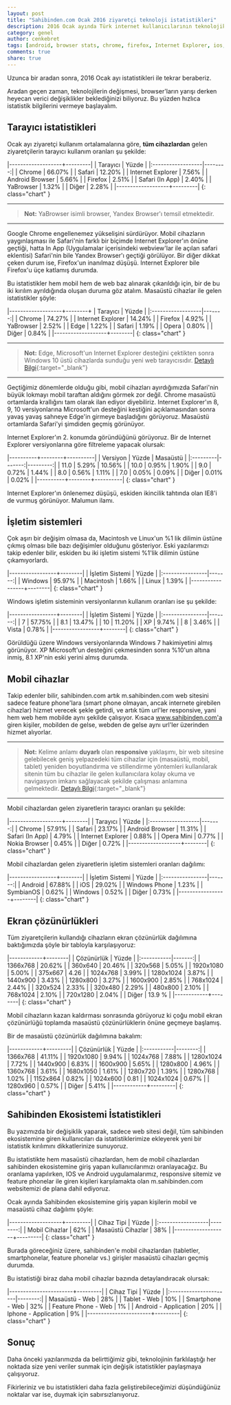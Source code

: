 ```yaml
---
layout: post
title: "Sahibinden.com Ocak 2016 ziyaretçi teknoloji istatistikleri"
description: 2016 Ocak ayında Türk internet kullanıcılarının teknolojik eğiliminin seyrini görelim
category: genel
author: cenkebret
tags: [android, browser stats, chrome, firefox, Internet Explorer, ios, mobil, tarayıcı istatistikleri, windows]
comments: true
share: true
---
```


Uzunca bir aradan sonra, 2016 Ocak ayı istatistikleri ile tekrar beraberiz.

Aradan geçen zaman, teknolojilerin değişmesi, browser'ların yarışı derken heyecan verici değişiklikler beklediğinizi biliyoruz. Bu yüzden hızlıca istatistik bilgilerini vermeye başlayalım.

## Tarayıcı istatistikleri

Ocak ayı ziyaretçi kullanım ortalamalarına göre, <b>tüm cihazlardan</b> gelen ziyaretçilerin tarayıcı kullanım oranları şu şekilde:

|-------------------+---------|
| Tarayıcı          | Yüzde   |
|:------------------|--------:|
| Chrome            | 66.07%  |
| Safari            | 12.20%  |
| Internet Explorer | 7.56%   |
| Android Browser   | 5.66%   |
| Firefox           | 2.51%   |
| Safari (In App)   | 2.40%   |
| YaBrowser         | 1.32%   |
| Diğer             | 2.28%   |
|-------------------+---------|
{: class="chart" }

___
> <b>Not:</b> YaBrowser isimli browser, Yandex Browser'ı temsil etmektedir.

___

Google Chrome engellenemez yükselişini sürdürüyor. Mobil cihazların yaygınlaşması ile Safari'nin farklı bir biçimde Internet Explorer'ın önüne geçtiği, hatta In App (Uygulamalar içerisindeki webview'lar ile açılan safari eklentisi) Safari'nin bile Yandex Browser'ı geçtiği görülüyor. Bir diğer dikkat çeken durum ise, Firefox'un inanılmaz düşüşü. Internet Explorer bile Firefox'u üçe katlamış durumda.

Bu istatistikler hem mobil hem de web baz alınarak çıkarıldığı için, bir de bu iki kırılım ayrıldığında oluşan duruma göz atalım. Masaüstü cihazlar ile gelen istatistikler şöyle:

|-------------------+--------+
| Tarayıcı          | Yüzde  |
|:------------------|-------:|
| Chrome            | 74.27% |
| Internet Explorer | 14.24% |
| Firefox           | 4.92%  |
| YaBrowser         | 2.52%  |
| Edge              | 1.22%  |
| Safari            | 1.19%  |
| Opera             | 0.80%  |
| Diğer             | 0.84%  |
|-------------------+--------|
{: class="chart" }

___

> <b>Not:</b> Edge, Microsoft'un Internet Explorer desteğini çektikten sonra Windows 10 üstü cihazlarda sunduğu yeni web tarayıcısıdır. [Detaylı Bilgi](https://tr.wikipedia.org/wiki/Microsoft_Edge){:target="_blank"}

___

Geçtiğimiz dönemlerde olduğu gibi, mobil cihazları ayırdığımızda Safari'nin büyük lokmayı mobil taraftan aldığını görmek zor değil. Chrome masaüstü ortamlarda krallığını tam olarak ilan ediyor diyebiliriz. Internet Explorer'ın 8, 9, 10 versiyonlarına Microsoft'un desteğini kestiğini açıklamasından sonra yavaş yavaş sahneye Edge'in girmeye başladığını görüyoruz. Masaüstü ortamlarda Safari'yi şimdiden geçmiş görünüyor.

Internet Explorer'ın 2. konumda göründüğünü görüyoruz. Bir de Internet Explorer versiyonlarına göre filtreleme yapacak olursak:

|----------+--------+----------|
| Versiyon | Yüzde  | Masaüstü |
|:---------|-------:|---------:|
| 11.0     | 5.29%  | 10.56%   |
| 10.0     | 0.95%  | 1.90%    |
| 9.0      | 0.72%  | 1.44%    |
| 8.0      | 0.56%  | 1.11%    |
| 7.0      | 0.05%  | 0.09%    |
| Diğer    | 0.01%  | 0.02%    |
|----------+--------+----------|
{: class="chart" }

Internet Explorer'ın önlenemez düşüşü, eskiden ikincilik tahtında olan IE8'i de vurmuş görünüyor. Malumun ilamı.

## İşletim sistemleri

Çok aşırı bir değişim olmasa da, Macintosh ve Linux'un %1 lik dilimin üstüne çıkmış olması bile bazı değişimler olduğunu gösteriyor. Eski yazılarımızı takip edenler bilir, eskiden bu iki işletim sistemi %1'lik dilimin üstüne çıkamıyorlardı.

|-----------------+--------|
| İşletim Sistemi | Yüzde  |
|:----------------|-------:|
| Windows         | 95.97% |
| Macintosh       | 1.66%  |
| Linux           | 1.39%  |
|-----------------+--------|
{: class="chart" }

Windows işletim sisteminin versiyonlarının kullanım oranları ise şu şekilde:

|-----------------+--------|
| İşletim Sistemi | Yüzde  |
|:----------------|-------:|
| 7               | 57.75% |
| 8.1             | 13.47% |
| 10              | 11.20% |
| XP              | 9.74%  |
| 8               | 3.46%  |
| Vista           | 0.78%  |
|-----------------+--------|
{: class="chart" }

Görüldüğü üzere Windows versiyonlarında Windows 7 hakimiyetini almış görünüyor. XP Microsoft'un desteğini çekmesinden sonra %10'un altına inmiş, 8.1 XP'nin eski yerini almış durumda.

## Mobil cihazlar

Takip edenler bilir, sahibinden.com artık m.sahibinden.com web sitesini sadece feature phone'lara (smart phone olmayan, ancak internete girebilen cihazlar) hizmet verecek şekle getirdi, ve artık tüm url'ler responsive, yani hem web hem mobilde aynı şekilde çalışıyor. Kısaca www.sahibinden.com'a giren kişiler, mobilden de gelse, webden de gelse aynı url'ler üzerinden hizmet alıyorlar.

___

> <b>Not:</b> Kelime anlamı <b>duyarlı</b> olan <b>responsive</b> yaklaşımı, bir web sitesine gelebilecek geniş yelpazedeki tüm cihazlar için (masaüstü, mobil, tablet) yeniden boyutlandırma ve stillendirme yöntemleri kullanılarak sitenin tüm bu cihazlar ile gelen kullanıcılara kolay okuma ve navigasyon imkanı sağlayacak şekilde çalışması anlamına gelmektedir. [Detaylı Bilgi](https://en.wikipedia.org/wiki/Responsive_web_design){:target="_blank"}

___

Mobil cihazlardan gelen ziyaretlerin tarayıcı oranları şu şekilde:

|-------------------+--------|
| Tarayıcı          | Yüzde  |
|:------------------|-------:|
| Chrome            | 57.91% |
| Safari            | 23.17% |
| Android Browser   | 11.31% |
| Safari (In App)   | 4.79%  |
| Internet Explorer | 0.88%  |
| Opera Mini        | 0.77%  |
| Nokia Browser     | 0.45%  |
| Diğer             | 0.72%  |
|-------------------+--------|
{: class="chart" }

Mobil cihazlardan gelen ziyaretlerin işletim sistemleri oranları dağılımı:

|-----------------+--------|
| İşletim Sistemi | Yüzde  |
|:----------------|-------:|
| Android         | 67.88% |
| iOS             | 29.02% |
| Windows Phone   | 1.23%  |
| SymbianOS       | 0.62%  |
| Windows         | 0.52%  |
| Diğer           | 0.73%  |
|-----------------+--------|
{: class="chart" }

## Ekran çözünürlükleri

Tüm ziyaretçilerin kullandığı cihazların ekran çözünürlük dağılımına baktığımızda şöyle bir tabloyla karşılaşıyoruz:

|------------+--------|
| Çözünürlük | Yüzde  |
|:-----------|-------:|
| 1366x768   | 20.62% |
| 360x640    | 20.46% |
| 320x568    | 5.05%  |
| 1920x1080  | 5.00%  |
| 375x667    | 4.26   |
| 1024x768   | 3.99%  |
| 1280x1024  | 3.87%  |
| 1440x900   | 3.43%  |
| 1280x800   | 3.27%  |
| 1600x900   | 2.85%  |
| 768x1024   | 2.44%  |
| 320x524    | 2.33%  |
| 320x480    | 2.29%  |
| 480x800    | 2.10%  |
| 768x1024   | 2.10%  |
| 720x1280   | 2.04%  |
| Diğer      | 13.9 % |
|------------+--------|
{: class="chart" }

Mobil cihazların kazan kaldırması sonrasında görüyoruz ki çoğu mobil ekran çözünürlüğü toplamda masaüstü çözünürlüklerin önüne geçmeye başlamış.

Bir de masaüstü çözünürlük dağılımına bakalım:

|------------+---------|
| Çözünürlük | Yüzde   |
|:-----------|--------:|
| 1366x768   | 41.11%  |
| 1920x1080  | 9.94%   |
| 1024x768   | 7.88%   |
| 1280x1024  | 7.72%   |
| 1440x900   | 6.83%   |
| 1600x900   | 5.65%   |
| 1280x800   | 4.96%   |
| 1360x768   | 3.61%   |
| 1680x1050  | 1.61%   |
| 1280x720   | 1.39%   |
| 1280x768   | 1.02%   |
| 1152x864   | 0.82%   |
| 1024x600   | 0.81    |
| 1024x1024  | 0.67%   |
| 1280x960   | 0.57%   |
| Diğer      | 5.41%   |
|------------+---------|
{: class="chart" }

## Sahibinden Ekosistemi İstatistikleri

Bu yazımızda bir değişiklik yaparak, sadece web sitesi değil, tüm sahibinden ekosistemine giren kullanıcıları da istatistiklerimize ekleyerek yeni bir istatistik kırılımını dikkatlerinize sunuyoruz. 

Bu istatistikte hem masaüstü cihazlardan, hem de mobil cihazlardan sahibinden ekosistemine giriş yapan kullanıcılarımızı oranlayacağız. Bu oranlama yapılırken, IOS ve Android uygulamalarımız, responsive sitemiz ve feature phonelar ile giren kişileri karşılamakta olan m.sahibinden.com websitemizi de plana dahil ediyoruz.

Ocak ayında Sahibinden ekosistemine giriş yapan kişilerin mobil ve masaüstü cihaz dağılımı şöyle:

|-------------------+---------|
| Cihaz Tipi 		| Yüzde   |
|:------------------|--------:|
| Mobil Cihazlar    | 62%     |
| Masaüstü Cihazlar | 38%     |
|-------------------+---------|
{: class="chart" }

Burada göreceğiniz üzere, sahibinden'e mobil cihazlardan (tabletler, smartphonelar, feature phonelar vs.) girişler masaüstü cihazları geçmiş durumda.

Bu istatistiği biraz daha mobil cihazlar bazında detaylandıracak olursak:

|-----------------------+---------|
| Cihaz Tipi 			| Yüzde   |
|:----------------------|--------:|
| Masaüstü - Web	   	| 28%     |
| Tablet - Web			| 10%	  |
| Smartphone - Web		| 32%     |
| Feature Phone - Web	| 1%      |
| Android - Application	| 20%     |
| Iphone - Application	| 9%      |
|-----------------------+---------|
{: class="chart" }

## Sonuç

Daha önceki yazılarımızda da belirttiğimiz gibi, teknolojinin farklılaştığı her noktada size yeni veriler sunmak için değişik istatistikler paylaşmaya çalışıyoruz. 

Fikirleriniz ve bu istatistikleri daha fazla geliştirebileceğimizi düşündüğünüz noktalar var ise, duymak için sabırsızlanıyoruz.
